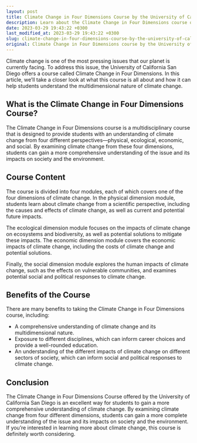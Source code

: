 ```yaml
---
layout: post
title: Climate Change in Four Dimensions Course by the University of California San Diego
description: Learn about the Climate Change in Four Dimensions course offered by the University of California San Diego and how it helps students understand the multidimensional nature of climate change.
date: 2023-03-29 19:43:22 +0300
last_modified_at: 2023-03-29 19:43:22 +0300
slug: climate-change-in-four-dimensions-course-by-the-university-of-california-san-diego
original: Climate Change in Four Dimensions course by the University of California San Diego
---
```


Climate change is one of the most pressing issues that our planet is currently facing. To address this issue, the University of California San Diego offers a course called Climate Change in Four Dimensions. In this article, we’ll take a closer look at what this course is all about and how it can help students understand the multidimensional nature of climate change.

## What is the Climate Change in Four Dimensions Course?

The Climate Change in Four Dimensions course is a multidisciplinary course that is designed to provide students with an understanding of climate change from four different perspectives—physical, ecological, economic, and social. By examining climate change from these four dimensions, students can gain a more comprehensive understanding of the issue and its impacts on society and the environment.

## Course Content

The course is divided into four modules, each of which covers one of the four dimensions of climate change. In the physical dimension module, students learn about climate change from a scientific perspective, including the causes and effects of climate change, as well as current and potential future impacts.

The ecological dimension module focuses on the impacts of climate change on ecosystems and biodiversity, as well as potential solutions to mitigate these impacts. The economic dimension module covers the economic impacts of climate change, including the costs of climate change and potential solutions.

Finally, the social dimension module explores the human impacts of climate change, such as the effects on vulnerable communities, and examines potential social and political responses to climate change.

## Benefits of the Course

There are many benefits to taking the Climate Change in Four Dimensions course, including:

- A comprehensive understanding of climate change and its multidimensional nature.
- Exposure to different disciplines, which can inform career choices and provide a well-rounded education.
- An understanding of the different impacts of climate change on different sectors of society, which can inform social and political responses to climate change.

## Conclusion

The Climate Change in Four Dimensions Course offered by the University of California San Diego is an excellent way for students to gain a more comprehensive understanding of climate change. By examining climate change from four different dimensions, students can gain a more complete understanding of the issue and its impacts on society and the environment. If you’re interested in learning more about climate change, this course is definitely worth considering.